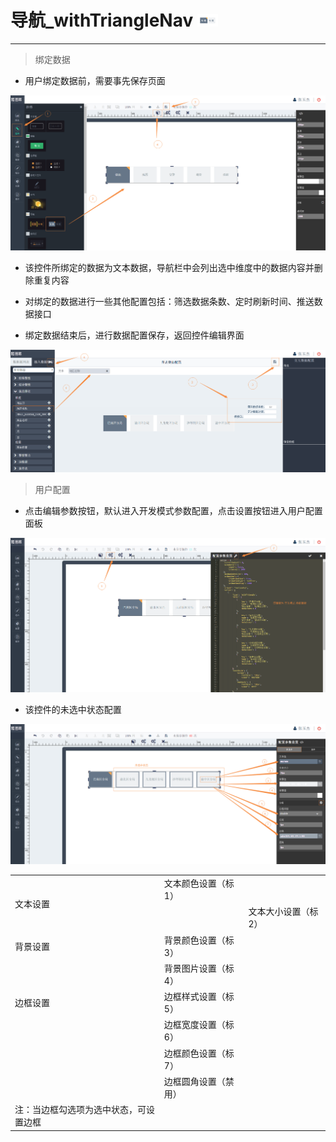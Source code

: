 # 导航\_withTriangleNav ![](/assets/withTriangleNav.png)

---

> 绑定数据

* 用户绑定数据前，需要事先保存页面

![](/assets/withTriangleNav01.png)

* 该控件所绑定的数据为文本数据，导航栏中会列出选中维度中的数据内容并删除重复内容

* 对绑定的数据进行一些其他配置包括：筛选数据条数、定时刷新时间、推送数据接口

* 绑定数据结束后，进行数据配置保存，返回控件编辑界面


![](/assets/withTriangleNav02.png)

> 用户配置

* 点击编辑参数按钮，默认进入开发模式参数配置，点击设置按钮进入用户配置面板

![](/assets/withTriangleNav03.png)

* 该控件的未选中状态配置

![](/assets/withTriangleNav04.png)

<table>
<tr>
<td rowspan="2">文本设置</td>
<td>文本颜色设置（标1）</td>
</tr>
<tr>
<td></td>
<td>文本大小设置（标2）</td>
</tr>
<tr>
<td>背景设置</td>
<td>背景颜色设置（标3）</td>
</tr>
<tr>
<td></td>
<td>背景图片设置（标4）</td>
</tr>
<tr>
<td>边框设置</td>
<td>边框样式设置（标5）</td>
</tr>
<tr>
<td></td>
<td>边框宽度设置（标6）</td>
</tr>
<tr>
<td></td>
<td>边框颜色设置（标7）</td>
</tr>
<tr>
<td></td>
<td>边框圆角设置（禁用）</td>
</tr>
<tr>
<td>注：当边框勾选项为选中状态，可设置边框</td>
<td></td>
</tr>
</table>

